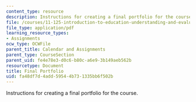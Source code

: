 ```yaml
---
content_type: resource
description: Instructions for creating a final portfolio for the course.
file: /courses/11-125-introduction-to-education-understanding-and-evaluating-education-spring-2009/fa48df7d4add59544b731335bb6f502b_MIT11_125s09_assn_Final_Portfolio06.pdf
file_type: application/pdf
learning_resource_types:
- Assignments
ocw_type: OCWFile
parent_title: Calendar and Assignments
parent_type: CourseSection
parent_uid: fe4e78e3-d0c6-b80c-a6e9-3b149aeb562b
resourcetype: Document
title: Final Portfolio
uid: fa48df7d-4add-5954-4b73-1335bb6f502b
---
```

Instructions for creating a final portfolio for the course.

